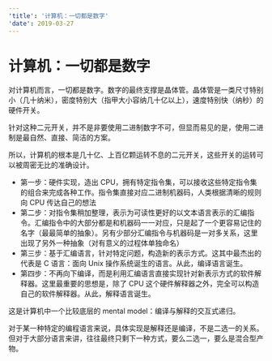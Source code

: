 ```yaml
---
'title': '计算机：一切都是数字'
'date': 2019-03-27
---
```

# 计算机：一切都是数字

对计算机而言，一切都是数字。数字的最终支撑是晶体管。晶体管是一类尺寸特别小（几十纳米），密度特别大（指甲大小容纳几十亿以上），速度特别快（纳秒）的硬件开关。

针对这种二元开关，并不是非要使用二进制数字不可，但显而易见的是，使用二进制是最自然、直接、简洁的方案。

所以，计算机的根本是几十亿、上百亿颗运转不息的二元开关，这些开关的运转可以被周密无比的准确设计。

- 第一步：硬件实现，造出 CPU，拥有特定指令集，可以接收这些特定指令集的组合来完成各种工作。指令集直接对应二进制机器码，人类根据清晰的规则向 CPU 传达自己的想法
- 第二步：对指令集稍加整理，表示为可读性更好的以文本语言表示的汇编指令。汇编指令中的大部分都是和机器码一一对应，只是起了一个更容易记住的名字（最最简单的抽象）。另有少部分汇编指令与机器码是一对多关系，这里出现了另外一种抽象（对有意义的过程体单独命名）
- 第三步：基于汇编语言，针对特定问题，构造新的表示方式。这其中最杰出的代表是 C 语言：面向 Unix 操作系统诞生的语言。从此，编译语言诞生。
- 第四步：不再向下编译，而是利用汇编语言直接实现针对新表示方式的软件解释器。这里最重要的思想是，除了 CPU 这个硬件解释器之外，完全可以构造自己的软件解释器。从此，解释语言诞生。

这是计算机中一个比较底层的 mental model：编译与解释的交互式递归。

对于某一种特定的编程语言来说，具体实现是解释还是编译，不是二选一的关系。但对于大部分语言来讲，往往最终只剩下一种方式，要么二选一，要么是混合型产物。